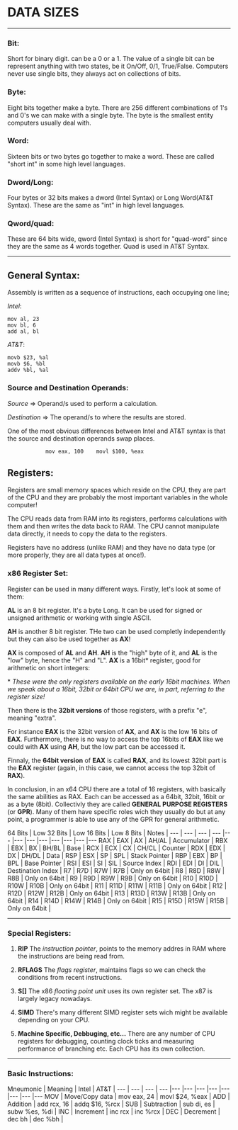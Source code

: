 # DATA SIZES
---

### **Bit**: 
Short for binary digit. can be a 0 or a 1. The value of a single
bit can be represent anything with two states, be it On/Off, 0/1, 
True/False. Computers never use single bits, they always act on 
collections of bits.

### **Byte**: 
Eight bits together make a byte. There are 256 different combinations
of 1's and 0's we can make with a single byte. The byte is the smallest
entity computers usually deal with.

### **Word**:
Sixteen bits or two bytes go together to make a word.
These are called "short int" in some high level languages.

### **Dword/Long**:
Four bytes or 32 bits makes a dword (Intel Syntax) or Long Word(AT&T Syntax).
These are the same as "int" in high level languages.

### **Qword/quad**:
These are 64 bits wide, qword (Intel Syntax) is short for "quad-word"
since they are the same as 4 words together. Quad is used in AT&T Syntax.

---
## General Syntax:

Assembly is written as a sequence of instructions, each occupying
one line;

*Intel*:
```Assembly
mov al, 23
mov bl, 6
add al, bl
```

*AT&T*:
```Assembly
movb $23, %al
movb $6, %bl
addv %bl, %al
```

### Source and Destination Operands:
*Source* => Operand/s used to perform a calculation.

*Destination* => The operand/s to where the results are stored.

One of the most obvious differences between Intel and AT&T syntax
is that the source and destination operands swap places.

                mov eax, 100    movl $100, %eax

## Registers:

Registers are small memory spaces which reside on the CPU, they
are part of the CPU and they are probably the most important variables
in the whole computer!

The CPU reads data from RAM into its registers, performs calculations
with them and then writes the data back to RAM. The CPU cannot manipulate
data directly, it needs to copy the data to the registers.

Registers have no address (unlike RAM) and they have no data type
(or more properly, they are all data types at once!).

### **x86 Register Set**:
Register can be used in many different ways.
Firstly, let's look at some of them:

**AL** is an 8 bit register. It's a byte Long. It can be used for signed or unsigned arithmetic or working with single ASCII.

**AH** is another 8 bit register. THe two can be used completly independently but they can also be used together as **AX**!

**AX** is composed of **AL** and **AH**. **AH** is the "high" byte of it, and **AL** is the "low" byte, hence the "H" and "L". **AX** is a 16bit\* register, good for arithmetic on short integers:

\* *These were the only registers available on the early 16bit machines. When we speak about a 16bit, 32bit or 64bit CPU we are, in part, referring to the register size!*

Then there is the **32bit versions** of those registers, with a prefix "e", meaning "extra".

For instance **EAX** is the 32bit version of **AX**, and **AX** is the low 16 bits of **EAX**. Furthermore, there is no way to access the top 16bits of **EAX** like we could with **AX** using **AH**, but the low part can be accessed it.

Finnaly, the **64bit version** of **EAX** is called **RAX**, and its lowest 32bit part is the **EAX** register (again, in this case, we cannot access the top 32bit of **RAX**).

In conclusion, in an x64 CPU there are a total of 16 registers, with basically the same abilities as RAX. Each can be accessed as a 64bit, 32bit, 16bit or as a byte (8bit). 
Collectivly they are called **GENERAL PURPOSE REGISTERS** (or **GPR**). Many of them have specific roles wich they usually do but at any point, a programmer is able to use any of the GPR for general arithmetic.

64 Bits | Low 32 Bits | Low 16 Bits | Low 8 Bits | Notes |
--- | --- | --- | --- |--- |--- |--- |--- |--- |--- |--- |---
RAX | EAX | AX | AH/AL | Accumulator |
RBX | EBX | BX | BH/BL | Base |
RCX | ECX | CX | CH/CL | Counter |
RDX | EDX | DX | DH/DL | Data |
RSP | ESX | SP | SPL | Stack Pointer |
RBP | EBX | BP | BPL | Base Pointer |
RSI | ESI | SI | SIL | Source Index |
RDI | EDI | DI | DIL | Destination Index |
R7 | R7D | R7W | R7B | Only on 64bit |
R8 | R8D | R8W | R8B | Only on 64bit |
R9 | R9D | R9W | R9B | Only on 64bit |
R10 | R10D | R10W | R10B | Only on 64bit |
R11 | R11D | R11W | R11B | Only on 64bit |
R12 | R12D | R12W | R12B | Only on 64bit |
R13 | R13D | R13W | R13B | Only on 64bit |
R14 | R14D | R14W | R14B | Only on 64bit |
R15 | R15D | R15W | R15B | Only on 64bit |

---

### **Special Registers**:
1. **RIP**
The *instruction pointer*, points to the memory addres in RAM where the instructions are being read from.

2. **RFLAGS**
The *flags register*, maintains flags so we can check the conditions from recent instructions.

3. **S[]**
The x86 *floating point unit* uses its own register set. The x87 is largely legacy nowadays.

4. **SIMD**
There's many different SIMD register sets wich might be available depending on your CPU.

5. **Machine Specific, Debbuging, etc...**
There are any number of CPU registers for debugging, counting clock ticks and measuring performance of branching etc. Each CPU has its own collection.

---

### **Basic Instructions**:
Mneumonic | Meaning | Intel | AT&T |
--- | --- | --- | --- |--- |--- |--- |--- |--- |--- |--- |---
MOV | Move/Copy data | mov eax, 24 | movl $24, %eax |
ADD | Addition | add rcx, 16 | addq $16, %rcx |
SUB | Subtraction | sub di, es | subw %es, %di |
INC | Increment | inc rcx | inc %rcx |
DEC | Decrement | dec bh | dec %bh |
